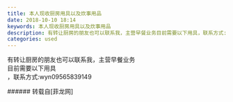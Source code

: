 ```yaml
---
title: 本人现收厨房用具以及炊事用品
date: 2018-10-10 18:14
keywords: 本人现收厨房用具以及炊事用品
description: 有转让厨房的朋友也可以联系我，主营早餐业务目前需要以下用具，联系方式:wyn09565839149
categories: used
---
```

<td class="t_f" id="postmessage_1991232">

有转让厨房的朋友也可以联系我，主营早餐业务<br/>
目前需要以下用具<br/>
，联系方式:wyn09565839149<br/>
<img alt="" border="0" class="zoom" data-cf-modified-fe9da0caa68210a4a3c6b35f-="" file="http://www.flw.ph/data/appbyme/upload/image/201810/10/cygmTxKkN9xQ.jpg" id="aimg_tWxEr" lazyloadthumb="1" onclick="" onmouseover="" src="http://www.flw.ph/data/appbyme/upload/image/201810/10/cygmTxKkN9xQ.jpg"/><br/>
</td>
###### 转载自[菲龙网]